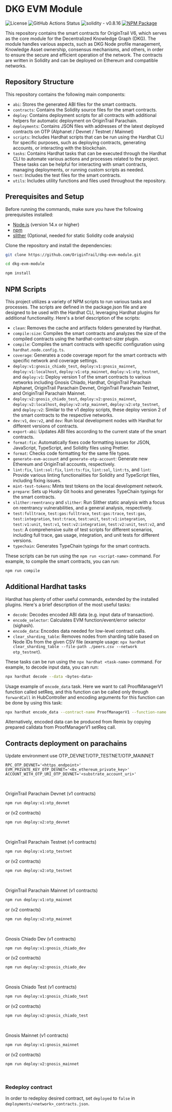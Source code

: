 # DKG EVM Module

![License](https://img.shields.io/github/license/OriginTrail/dkg-evm-module)
![GitHub Actions Status](https://img.shields.io/github/actions/workflow/status/OriginTrail/dkg-evm-module/checks.yml)
![solidity - v0.8.16](https://img.shields.io/badge/solidity-v0.8.16-07a7930e?logo=solidity)
[![NPM Package](https://img.shields.io/npm/v/dkg-evm-module)](https://www.npmjs.com/package/dkg-evm-module)

This repository contains the smart contracts for OriginTrail V6, which serves as the core module for the Decentralized Knowledge Graph (DKG). The module handles various aspects, such as DKG Node profile management, Knowledge Asset ownership, consensus mechanisms, and others, in order to ensure the secure and efficient operation of the network. The contracts are written in Solidity and can be deployed on Ethereum and compatible networks.

## Repository Structure

This repository contains the following main components:

- `abi`: Stores the generated ABI files for the smart contracts.
- `contracts`: Contains the Solidity source files for the smart contracts.
- `deploy`: Contains deployment scripts for all contracts with additional helpers for automatic deployment on OriginTrail Parachain.
- `deployments`: Contains JSON files with addresses of the latest deployed contracts on OTP (Alphanet / Devnet / Testnet / Mainnet)
- `scripts`: Includes Hardhat scripts that can be run using the Hardhat CLI for specific purposes, such as deploying contracts, generating accounts, or interacting with the blockchain.
- `tasks`: Contains Hardhat tasks that can be executed through the Hardhat CLI to automate various actions and processes related to the project. These tasks can be helpful for interacting with smart contracts, managing deployments, or running custom scripts as needed.
- `test`: Includes the test files for the smart contracts.
- `utils`: Includes utility functions and files used throughout the repository.

## Prerequisites and Setup

Before running the commands, make sure you have the following prerequisites installed:

- [Node.js](https://nodejs.org/) (version 14.x or higher)
- [npm](https://www.npmjs.com/)
- [slither](https://github.com/crytic/slither) (Optional, needed for static Solidity code analysis)

Clone the repository and install the dependencies:

```sh
git clone https://github.com/OriginTrail/dkg-evm-module.git

cd dkg-evm-module

npm install
```

## NPM Scripts
This project utilizes a variety of NPM scripts to run various tasks and processes. The scripts are defined in the package.json file and are designed to be used with the Hardhat CLI, leveraging Hardhat plugins for additional functionality. Here's a brief description of the scripts:

- `clean`: Removes the cache and artifacts folders generated by Hardhat.
- `compile:size`: Compiles the smart contracts and analyzes the size of the compiled contracts using the hardhat-contract-sizer plugin.
- `compile`: Compiles the smart contracts with specific configuration using `hardhat.node.config.ts`.
- `coverage`: Generates a code coverage report for the smart contracts with specific network and coverage settings.
- `deploy:v1:gnosis_chiado_test`, `deploy:v1:gnosis_mainnet`, `deploy:v1:localhost`,  `deploy:v1:otp_mainnet`, `deploy:v1:otp_testnet`, and `deploy:v1`: Deploy version 1 of the smart contracts to various networks including Gnosis Chiado, Hardhat, OriginTrail Parachain Alphanet, OriginTrail Parachain Devnet, OriginTrail Parachain Testnet, and OriginTrail Parachain Mainnet.
- `deploy:v2:gnosis_chiado_test`, `deploy:v2:gnosis_mainnet`, `deploy:v2:localhost`, `deploy:v2:otp_mainnet`, `deploy:v2:otp_testnet`, and `deploy:v2`: Similar to the v1 deploy scripts, these deploy version 2 of the smart contracts to the respective networks.
- `dev:v1`, `dev:v2`, and `dev`: Run local development nodes with Hardhat for different versions of contracts.
- `export-abi`: Updates ABI files according to the current state of the smart contracts.
- `format:fix`: Automatically fixes code formatting issues for JSON, JavaScript, TypeScript, and Solidity files using Prettier.
- `format`: Checks code formatting for the same file types.
- `generate-evm-account` and `generate-otp-account`: Generate new Ethereum and OriginTrail accounts, respectively.
- `lint:fix`, `lint:sol:fix`, `lint:ts:fix`, `lint:sol`, `lint:ts`, and `lint`: Provide various linting functionalities for Solidity and TypeScript files, including fixing issues.
- `mint-test-tokens`: Mints test tokens on the local development network.
- `prepare`: Sets up Husky Git hooks and generates TypeChain typings for the smart contracts.
- `slither:reentrancy` and `slither`: Run Slither static analysis with a focus on reentrancy vulnerabilities, and a general analysis, respectively.
- `test:fulltrace`, `test:gas:fulltrace`, `test:gas:trace`, `test:gas`, `test:integration`, `test:trace`, `test:unit`, `test:v1:integration`, `test:v1:unit`, `test:v1`, `test:v2:integration`, `test:v2:unit`, `test:v2`, and `test`: A comprehensive suite of test scripts for different scenarios, including full trace, gas usage, integration, and unit tests for different versions.
- `typechain`: Generates TypeChain typings for the smart contracts.

These scripts can be run using the `npm run <script-name>` command. For example, to compile the smart contracts, you can run:

```sh
npm run compile
```

## Additional Hardhat tasks
Hardhat has plenty of other useful commands, extended by the installed plugins. Here's a brief description of the most useful tasks:

- `decode`: Decodes encoded ABI data (e.g. input data of transaction).
- `encode_selector`: Calculates EVM function/event/error selector (sighash).
- `encode_data`: Encodes data needed for low-level contract calls.
- `clear_sharding_table`: Removes nodes from sharding table based on Node IDs from the given CSV file (example usage: `npx hardhat clear_sharding_table --file-path ./peers.csv --network otp_testnet`).

These tasks can be run using the `npx hardhat <task-name>` command. For example, to decode input data, you can run:

```sh
npx hardhat decode --data <bytes-data>
```

Usage example of `encode_data` task. Here we want to call ProofManagerV1 function called setReq, and this function can be called only through `forwardCall` in HubController and encoding arguments for this function can be done by using this task:
```sh
npx hardhat encode_data --contract-name ProofManagerV1 --function-name setReq 1 true
```
Alternatively, encoded data can be produced from Remix by copying prepared calldata from ProofManagerV1 setReq call.

## Contracts deployment on parachains

Update environment use OTP_DEVNET/OTP_TESTNET/OTP_MAINNET
```dotenv
RPC_OTP_DEVNET='<https_endpoint>'
EVM_PRIVATE_KEY_OTP_DEVNET='<0x_ethereum_private_key>'
ACCOUNT_WITH_OTP_URI_OTP_DEVNET='<substrate_account_uri>'
```

<br/>

OriginTrail Parachain Devnet (v1 contracts)
```sh
npm run deploy:v1:otp_devnet
```
or (v2 contracts)
```sh
npm run deploy:v2:otp_devnet
```

<br/>

OriginTrail Parachain Testnet (v1 contracts)
```sh
npm run deploy:v1:otp_testnet
```
or (v2 contracts)
```sh
npm run deploy:v2:otp_testnet
```

<br/>

OriginTrail Parachain Mainnet (v1 contracts)
```sh
npm run deploy:v1:otp_mainnet
```
or (v2 contracts)
```sh
npm run deploy:v2:otp_mainnet
```

<br/>

Gnosis Chiado Dev (v1 contracts)
```sh
npm run deploy:v1:gnosis_chiado_dev
```
or (v2 contracts)
```sh
npm run deploy:v2:gnosis_chiado_dev
```

<br/>

Gnosis Chiado Test (v1 contracts)
```sh
npm run deploy:v1:gnosis_chiado_test
```
or (v2 contracts)
```sh
npm run deploy:v2:gnosis_chiado_test
```

<br/>

Gnosis Mainnet (v1 contracts)
```sh
npm run deploy:v1:gnosis_mainnet
```
or (v2 contracts)
```sh
npm run deploy:v2:gnosis_mainnet
```

<br/>

### Redeploy contract

In order to redeploy desired contract, set `deployed` to `false` in `deployments/<network>_contracts.json`.
